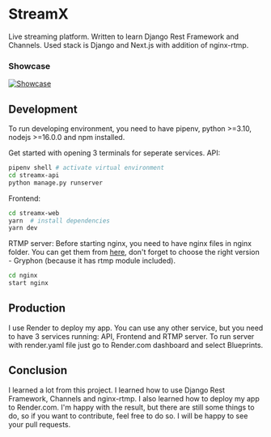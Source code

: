 # StreamX

Live streaming platform. Written to learn Django Rest Framework and Channels. Used stack is Django and Next.js with addition of nginx-rtmp.

### Showcase
[![Showcase](https://img.youtube.com/vi/fK9ozIpunlk/0.jpg)](https://www.youtube.com/watch?v=fK9ozIpunlk)

## Development

To run developing environment, you need to have pipenv, python >=3.10, nodejs >=16.0.0 and npm installed.

Get started with opening 3 terminals for seperate services.
API:
```sh
pipenv shell # activate virtual environment
cd streamx-api
python manage.py runserver
```

Frontend:
```sh
cd streamx-web
yarn  # install dependencies
yarn dev
```

RTMP server:
Before starting nginx, you need to have nginx files in nginx folder. You can get them from [here](http://nginx-win.ecsds.eu/download/), don't forget to choose the right version - Gryphon (because it has rtmp module included).
```sh
cd nginx
start nginx
```

## Production

I use Render to deploy my app. You can use any other service, but you need to have 3 services running: API, Frontend and RTMP server. To run server with render.yaml file just go to Render.com dashboard and select Blueprints.

## Conclusion

I learned a lot from this project. I learned how to use Django Rest Framework, Channels and nginx-rtmp. I also learned how to deploy my app to Render.com. I'm happy with the result, but there are still some things to do, so if you want to contribute, feel free to do so. I will be happy to see your pull requests.